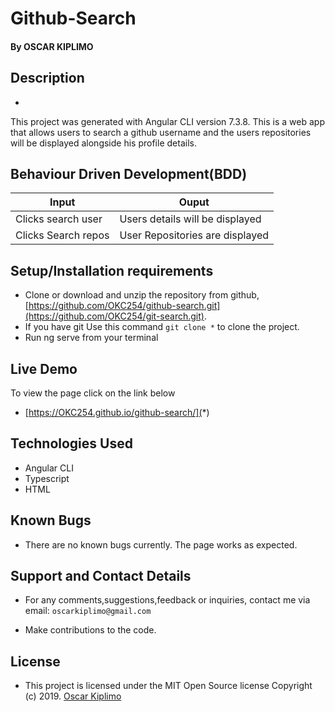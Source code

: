 
# Github-Search
#### By **OSCAR KIPLIMO**

## Description
- 
This project was generated with Angular CLI version 7.3.8. This is a web app that allows users to search a github username and the users repositories will be displayed alongside his profile details.

## Behaviour Driven Development(BDD)


| Input                        | Ouput                                                                                            |
|--------------------------    |----------------------------------------------------------------------------------------------    |
| Clicks search user    | Users details will be displayed                  |
| Clicks Search repos         | User Repositories are displayed             |


## Setup/Installation requirements


- Clone  or download and unzip the repository from github, [https://github.com/OKC254/github-search.git](https://github.com/OKC254/git-search.git).
- If you have git Use this command `git clone *` to clone the project.
- Run ng serve from your terminal

## Live Demo
To view the page click on the link below
* [https://OKC254.github.io/github-search/](*)




## Technologies Used
- Angular CLI
- Typescript
- HTML

## Known Bugs
- There are no known bugs currently. The page works as expected.

## Support and Contact Details
- For any comments,suggestions,feedback or inquiries, contact me via email: `oscarkiplimo@gmail.com`


- Make contributions to the code.

## License
- This project is licensed under the MIT Open Source license Copyright (c) 2019. [Oscar Kiplimo](https://github.com/OKC254)